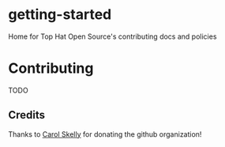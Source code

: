 # getting-started
Home for Top Hat Open Source's contributing docs and policies


# Contributing
TODO


## Credits
Thanks to [Carol Skelly](https://github.com/iatek) for donating the github organization!

